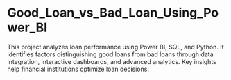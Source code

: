# Good_Loan_vs_Bad_Loan_Using_Power_BI
This project analyzes loan performance using Power BI, SQL, and Python. It identifies factors distinguishing good loans from bad loans through data integration, interactive dashboards, and advanced analytics. Key insights help financial institutions optimize loan decisions.
